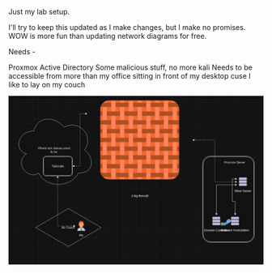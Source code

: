 Just my lab setup.

I'll try to keep this updated as I make changes, but I make no promises. WOW is more fun than updating network diagrams for free.

Needs - 

Proxmox
Active Directory
Some malicious stuff, no more kali
Needs to be accessible from more than my office sitting in front of my desktop cuse I like to lay on my couch


![Isnt it beautiful](network.png)

